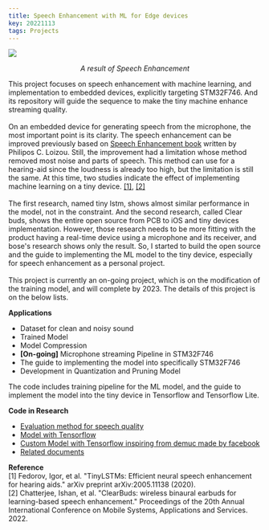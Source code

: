 ```yaml
---
title: Speech Enhancement with ML for Edge devices
key: 20221113
tags: Projects
---
```

<!-- <div class="projects__article__right">
{% include image.html url="/assets/images/project/speech-enhancement.png"  
%}
</div> -->
<p>
    <img src="/assets/images/project/speech-enhancement.png"> 
    <p align="center">
    <em> A result of Speech Enhancement </em>
    </p>
</p>

This project focuses on speech enhancement with machine learning, and implementation to embedded devices, explicitly targeting STM32F746. And its repository will guide the sequence to make the tiny machine enhance streaming quality.
<br><br>
On an embedded device for generating speech from the microphone, the most important point is its clarity. The speech enhancement can be improved previously based on <a href="https://www.routledge.com/Speech-Enhancement-Theory-and-Practice-Second-Edition/Loizou/p/book/9781138075573">Speech Enhancement book</a> written by Philipos C. Loizou. Still, the improvement had a limitation whose method removed most noise and parts of speech. This method can use for a hearing-aid since the loudness is already too high, but the limitation is still the same. At this time, two studies indicate the effect of implementing machine learning on a tiny device. <a href="https://arxiv.org/abs/2005.11138">[1]</a>, <a href="https://dl.acm.org/doi/abs/10.1145/3498361.3538933?casa_token=-H4OyZuv9LMAAAAA:EAgY2h20z3T2QFuBhOdgsaocD2bjzwkpne16rPAxiWFxr7oIOvt_g0hguJ68plC3jdfLcYyE4Kcn">[2]</a>
<br><br> 
The first research, named tiny lstm, shows almost similar performance in the model, not in the constraint. And the second research, called Clear buds, shows the entire open source from PCB to iOS and tiny devices implementation. However, those research needs to be more fitting with the product having a real-time device using a microphone and its receiver, and bose's research shows only the result. So, I started to build the open source and the guide to implementing the ML model to the tiny device, especially for speech enhancement as a personal project.
<br><br>
This project is currently an on-going project, which is on the modification of the training model, and will complete by 2023. The details of this project is on the below lists.

**Applications**
- Dataset for clean and noisy sound
- Trained Model
- Model Compression
- **[On-going]** Microphone streaming Pipeline in STM32F746
- The guide to implementing the model into specifically STM32F746
- Development in Quantization and Pruning Model

The code includes training pipeline for the ML model, and the guide to implement the model into the tiny device in Tensorflow and Tensorflow Lite.

**Code in Research**<br>
- <a href="https://github.com/ooshyun/Speech-evaluation-methods">Evaluation method for speech quality</a>
- <a href="https://github.com/ooshyun/Speech-Enhancement-TF">Model with Tensorflow</a>
- <a href="https://github.com/ooshyun/Speech-Enhancement-TF-Custom-Training">Custom Model with Tensorflow inspiring from demuc made by facebook</a>
- <a href="https://github.com/ooshyun/Docs-for-SpeechEnhancement-and-TinyML"> Related documents </a>

**Reference**<br>
[1] Fedorov, Igor, et al. "TinyLSTMs: Efficient neural speech enhancement for hearing aids." arXiv preprint arXiv:2005.11138 (2020).<br>
[2] Chatterjee, Ishan, et al. "ClearBuds: wireless binaural earbuds for learning-based speech enhancement." Proceedings of the 20th Annual International Conference on Mobile Systems, Applications and Services. 2022.<br>